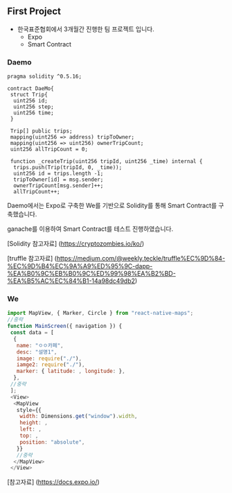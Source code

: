 ## First Project
* 한국표준협회에서 3개월간 진행한 팀 프로젝트 입니다.
  * Expo
  * Smart Contract
  
### Daemo
```solidity
pragma solidity ^0.5.16;

contract DaeMo{
 struct Trip{
  uint256 id;
  uint256 step;
  uint256 time;
 }
 
 Trip[] public trips;
 mapping(uint256 => address) tripToOwner;
 mapping(uint256 => uint256) ownerTripCount;
 uint256 allTripCount = 0;
 
 function _createTrip(uint256 tripId, uint256 _time) internal {
  trips.push(Trip(tripId, 0, _time));
  uint256 id = trips.length -1;
  tripToOwner[id] = msg.sender;
  ownerTripCount[msg.sender]++;
  allTripCount++;
```
Daemo에서는 Expo로 구축한 We를 기반으로 Solidity를 통해 Smart Contract를 구축했습니다.

ganache를 이용하여 Smart Contract를 테스트 진행하였습니다.

[Solidity 참고자료] (https://cryptozombies.io/ko/)

[truffle 참고자료] (https://medium.com/@weekly.teckle/truffle%EC%9D%84-%EC%9D%B4%EC%9A%A9%ED%95%9C-dapp-%EA%B0%9C%EB%B0%9C%ED%99%98%EA%B2%BD-%EA%B5%AC%EC%84%B1-14a98dc49db2)

### We
```js
import MapView, { Marker, Circle } from "react-native-maps";
//중략
function MainScreen({ navigation }) {
 const data = [
  {
   name: "ㅇㅇ카페",
   desc: "설명1",
   image: require("./"),
   iamge2: require("./"),
   marker: { latitude: , longitude: },
  },
 //중략
 ];
 <View>
  <MapView
   style={{
    width: Dimensions.get("window").width,
    height: ,
    left: ,
    top: ,
    position: "absolute",
   }}
   //중략
  </MapView>
 </View>
```
[참고자료] (https://docs.expo.io/)
